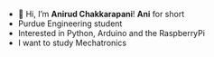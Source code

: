 - 👋 Hi, I’m **Anirud Chakkarapani**! **Ani** for short
- Purdue Engineering student
- Interested in Python, Arduino and the RaspberryPi
- I want to study Mechatronics



